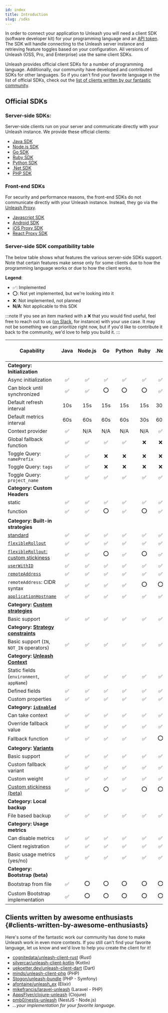 ```yaml
---
id: index
title: Introduction
slug: /sdks
---
```


In order to connect your application to Unleash you will need a client SDK (software developer kit) for your programming language and an [API token](../user_guide/api-token). The SDK will handle connecting to the Unleash server instance and retrieving feature toggles based on your configuration. All versions of Unleash (OSS, Pro, and Enterprise) use the same client SDKs.

Unleash provides official client SDKs for a number of programming language. Additionally, our community have developed and contributed SDKs for other languages. So if you can't find your favorite language in the list of official SDKs, check out the [list of clients written by our fantastic community](#clients-written-by-awesome-enthusiasts).

## Official SDKs

### Server-side SDKs:

Server-side clients run on your server and communicate directly with your Unleash instance. We provide these official clients:

- [Java SDK](/sdks/java_sdk)
- [Node.js SDK](/sdks/node_sdk)
- [Go SDK](/sdks/go_sdk)
- [Ruby SDK](/sdks/ruby_sdk)
- [Python SDK](/sdks/python_sdk)
- [.Net SDK](/sdks/dot_net_sdk)
- [PHP SDK](/sdks/php_sdk)

### Front-end SDKs

For security and performance reasons, the front-end SDKs do not communicate directly with your Unleash instance. Instead, they go via the [Unleash Proxy](unleash-proxy.md).

- [Javascript SDK](/sdks/proxy-javascript)
- [Android SDK](/sdks/android_proxy_sdk)
- [iOS Proxy SDK](/sdks/proxy-ios)
- [React Proxy SDK](/sdks/proxy-react)


### Server-side SDK compatibility table

The below table shows what features the various server-side SDKs support. Note that certain features make sense only for some clients due to how the programming language works or due to how the client works.

**Legend**:

- ✅: Implemented
- ⭕: Not yet implemented, but we're looking into it
- ❌: Not implemented, not planned
- **N/A**: Not applicable to this SDK

:::note
If you see an item marked with a ❌ that you would find useful, feel free to reach out to us ([on Slack](https://join.slack.com/t/unleash-community/shared_invite/zt-8b6l1uut-LL67kLpIXm9bcN3~6RVaRQ), for instance) with your use case. It may not be something we can prioritize right now, but if you'd like to contribute it back to the community, we'd love to help you build it.
:::


| Capability                                                                                          | Java | Node.js | Go  | Python | Ruby | .Net | PHP | Unleash Proxy Server |
|-----------------------------------------------------------------------------------------------------|:----:|:-------:|:---:|:------:|:----:|:----:|:---:|:--------------------:|
| **Category: Initialization**                                                                        |      |         |     |        |      |      |     |                      |
| Async initialization                                                                                | ✅   | ✅      | ✅  | ✅     | ✅   | ✅   | ✅  | N/A                  |
| Can block until synchronized                                                                        | ✅   | ✅      | ⭕  | ⭕     | ⭕   | ✅   | ⭕  | N/A                  |
| Default refresh interval                                                                            | 10s  | 15s     | 15s | 15s    | 15s  | 30s  | 30s | 5s                   |
| Default metrics interval                                                                            | 60s  | 60s     | 60s | 60s    | 30s  | 60s  | 30s | 30s                  |
| Context provider                                                                                    | ✅   | N/A     | N/A | N/A    | N/A  | ✅   | ✅  | N/A                  |
| Global fallback function                                                                            | ✅   | ✅      | ✅  | ✅     | ❌   | ❌   | ❌  | N/A                  |
| Toggle Query: `namePrefix`                                                                          | ✅   | ✅      | ❌  | ❌     | ❌   | ❌   | ❌  | ✅                   |
| Toggle Query: `tags`                                                                                | ✅   | ✅      | ❌  | ❌     | ❌   | ❌   | ❌  | ✅                   |
| Toggle Query: `project_name`                                                                        | ✅   | ✅      | ✅  | ✅     | ✅   | ✅   | N/A | ✅                   |
| **Category: Custom Headers**                                                                        |      |         |     |        |      |      |     |                      |
| static                                                                                              | ✅   | ✅      | ✅  | ✅     | ✅   | ✅   | ✅  | N/A                  |
| function                                                                                            | ✅   | ✅      | ⭕  | ✅     | ⭕   | ✅   | ⭕  | N/A                  |
| **Category: Built-in strategies**                                                                   |      |         |     |        |      |      |     |                      |
| [standard](../user_guide/activation_strategy#standard)                                              | ✅   | ✅      | ✅  | ✅     | ✅   | ✅   | ✅  | ✅                   |
| [`flexibleRollout`](../user_guide/activation_strategy#gradual-rollout)                              | ✅   | ✅      | ✅  | ✅     | ✅   | ✅   | ✅  | ✅                   |
| [`flexibleRollout`: custom stickiness](../user_guide/activation_strategy#customize-stickiness-beta) | ✅   | ✅      | ⭕  | ✅     | ⭕   | ✅    | ✅  | ✅                   |
| [`userWithID`](../user_guide/activation_strategy#userids)                                           | ✅   | ✅      | ✅  | ✅     | ✅   | ✅   | ✅  | ✅                   |
| [`remoteAddress`](../user_guide/activation_strategy#ips)                                            | ✅   | ✅      | ✅  | ✅     | ✅   | ✅   | ✅  | ✅                   |
| `remoteAddress`: CIDR syntax                                                                        | ✅   | ✅      | ✅  | ✅     | ⭕   | ⭕   | ⭕  | ✅                   |
| [`applicationHostname`](../user_guide/activation_strategy#hostnames)                                | ✅   | ✅      | ✅  | ✅     | ✅   | ✅   | ✅  | ✅                   |
| **Category: [Custom strategies](../advanced/custom_activation_strategy)**                           |      |         |     |        |      |      |     |                      |
| Basic support                                                                                       | ✅   | ✅      | ✅  | ✅     | ✅   | ✅   | ✅  | ✅                   |
| **Category: [Strategy constraints](../advanced/strategy_constraints)**                              |      |         |     |        |      |      |     |                      |
| Basic support (`IN`, `NOT_IN` operators)                                                            | ✅   | ✅      | ✅  | ✅     | ✅   | ✅   | ✅  | ✅                   |
| **Category: [Unleash Context](../user_guide/unleash_context)**                                      |      |         |     |        |      |      |     |                      |
| Static fields (`environment`, `appName`)                                                            | ✅   | ✅      | ✅  | ✅     | ✅   | ✅   | ✅  | ✅                   |
| Defined fields                                                                                      | ✅   | ✅      | ✅  | ✅     | ✅   | ✅   | ✅  | ✅                   |
| Custom properties                                                                                   | ✅   | ✅      | ✅  | ✅     | ✅   | ✅   | ✅  | ✅                   |
| **Category: [`isEnabled`](../client-specification#implementation-of-isenabled)**                    |      |         |     |        |      |      |     |                      |
| Can take context                                                                                    | ✅   | ✅      | ✅  | ✅     | ✅   | ✅   | ✅  | ✅                   |
| Override fallback value                                                                             | ✅   | ✅      | ✅  | ✅     | ✅   | ✅   | ✅  | ✅                   |
| Fallback function                                                                                   | ✅   | ✅      | ✅  | ✅     | ✅   | ⭕   | ⭕  | ✅                   |
| **Category: [Variants](../advanced/toggle_variants)**                                               |      |         |     |        |      |      |     |                      |
| Basic support                                                                                       | ✅   | ✅      | ✅  | ✅     | ✅   | ✅   | ✅  | ✅                   |
| Custom fallback variant                                                                             | ✅   | ✅      | ✅  | ✅     | ✅   | ✅   | ✅  | ✅                   |
| Custom weight                                                                                       | ✅   | ✅      | ✅  | ✅     | ✅   | ✅   | ✅  | ✅                   |
| [Custom stickiness (beta)](../advanced/stickiness#custom-stickiness-beta)                           | ✅   | ✅      | ⭕  | ✅     | ⭕   | ⭕   | ✅  | ✅                   |
| **Category: Local backup**                                                                          |      |         |     |        |      |      |     |                      |
| File based backup                                                                                   | ✅   | ✅      | ✅  | ✅     | ✅   | ✅   | ✅  | ✅                   |
| **Category: Usage metrics**                                                                         |      |         |     |        |      |      |     |                      |
| Can disable metrics                                                                                 | ✅   | ✅      | ✅  | ✅     | ✅   | ✅   | ✅  | ✅                   |
| Client registration                                                                                 | ✅   | ✅      | ✅  | ✅     | ✅   | ✅   | ✅  | ✅                   |
| Basic usage metrics (yes/no)                                                                        | ✅   | ✅      | ✅  | ✅     | ✅   | ✅   | ✅  | ✅                   |
| **Category: Bootstrap (beta)**                                                                      |      |         |     |        |      |      |     |                      |
| Bootstrap from file                                                                                 | ✅   | ⭕      | ⭕  | ⭕     | ⭕   | ⭕   | ⭕  | ⭕                   |
| Custom Bootstrap implementation                                                                     | ✅   | ⭕      | ⭕  | ⭕     | ⭕   | ⭕   | ⭕  | ⭕                   |

## Clients written by awesome enthusiasts {#clients-written-by-awesome-enthusiasts}

Here's some of the fantastic work our community has done to make Unleash work in even more contexts. If you still can't find your favorite language, let us know and we'd love to help you create the client for it!

- [cognitedata/unleash-client-rust](https://github.com/cognitedata/unleash-client-rust) (Rust)
- [silvercar/unleash-client-kotlin](https://github.com/silvercar/unleash-client-kotlin) (Kotlin)
- [uekoetter.dev/unleash-client-dart](https://pub.dev/packages/unleash) (Dart)
- [minds/unleash-client-php](https://gitlab.com/minds/unleash-client-php) (PHP)
- [Stogon/unleash-bundle](https://git.stogon.io/Stogon/unleash-bundle/) (PHP - Symfony)
- [afontaine/unleash_ex](https://gitlab.com/afontaine/unleash_ex) (Elixir)
- [mikefrancis/laravel-unleash](https://github.com/mikefrancis/laravel-unleash) (Laravel - PHP)
- [AppsFlyer/clojure-unleash](https://github.com/AppsFlyer/unleash-client-clojure) (Clojure)
- [pmb0/nestjs-unleash](https://github.com/pmb0/nestjs-unleash) (NestJS - Node.js)
- _...your implementation for your favorite language._
